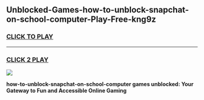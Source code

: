 
## Unblocked-Games-how-to-unblock-snapchat-on-school-computer-Play-Free-kng9z
<h3>
<a href="https://premium76.site?title=how-to-unblock-snapchat-on-school-computer&ref=18A1">CLICK TO PLAY</a></h3>
<hr>

<h3>
<a href="https://premium76.site?title=how-to-unblock-snapchat-on-school-computer&ref=18A1">CLICK 2 PLAY</a>
  
</h3>

<a href="https://premium76.site?title=how-to-unblock-snapchat-on-school-computer&ref=18A1"><img src="https://clearcache.store/games.png"></a>


**how-to-unblock-snapchat-on-school-computer games unblocked: Your Gateway to Fun and Accessible Online Gaming**
